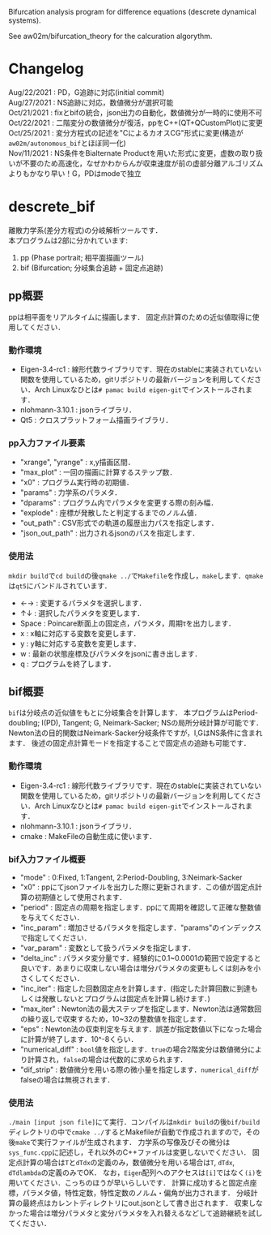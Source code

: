 Bifurcation analysis program for difference equations (descrete dynamical systems).

See aw02m/bifurcation_theory for the calcuration algorythm.

# Changelog
Aug/22/2021 : PD，G追跡に対応(initial commit)  
Aug/27/2021 : NS追跡に対応，数値微分が選択可能  
Oct/21/2021 : fixとbifの統合，json出力の自動化，数値微分が一時的に使用不可  
Oct/22/2021 : 二階変分の数値微分が復活，ppをC++(QT+QCustomPlot)に変更  
Oct/25/2021 : 変分方程式の記述を"CによるカオスCG"形式に変更(構造が`aw02m/autonomous_bif`とほぼ同一化)  
Nov/11/2021 : NS条件をBialternate Productを用いた形式に変更，虚数の取り扱いが不要のため高速化，なぜかわからんが収束速度が前の虚部分離アルゴリズムよりもかなり早い！G，PDはmodeで独立

# descrete_bif
離散力学系(差分方程式)の分岐解析ツールです．  
本プログラムは2部に分かれています:

1. pp (Phase portrait; 相平面描画ツール)
2. bif (Bifurcation; 分岐集合追跡 + 固定点追跡)

## pp概要
ppは相平面をリアルタイムに描画します．
固定点計算のための近似値取得に使用してください．  

### 動作環境
* Eigen-3.4-rc1 : 線形代数ライブラリです．現在のstableに実装されていない関数を使用しているため，gitリポジトリの最新バージョンを利用してください．Arch Linuxなひとは`# pamac build eigen-git`でインストールされます．
* nlohmann-3.10.1 : jsonライブラリ．
* Qt5 : クロスプラットフォーム描画ライブラリ．

### pp入力ファイル要素
* "xrange", "yrange" : x,y描画区間．
* "max_plot" : 一回の描画に計算するステップ数．
* "x0" : プログラム実行時の初期値．
* "params" : 力学系のパラメタ．
* "dparams" : プログラム内でパラメタを変更する際の刻み幅．
* "explode" : 座標が発散したと判定するまでのノルム値．
* "out_path" : CSV形式での軌道の履歴出力パスを指定します．
* "json_out_path" : 出力されるjsonのパスを指定します．

### 使用法
`mkdir build`で`cd build`の後`qmake ../`で`Makefile`を作成し，`make`します．`qmake`は`qt5`にバンドルされています．
* ←→ : 変更するパラメタを選択します．
* ↑↓ : 選択したパラメタを変更します．
* Space : Poincare断面上の固定点，パラメタ，周期τを出力します．
* x : x軸に対応する変数を変更します．
* y : y軸に対応する変数を変更します．
* w : 最新の状態座標及びパラメタをjsonに書き出します．
* q : プログラムを終了します．

## bif概要
`bif`は分岐点の近似値をもとに分岐集合を計算します．
本プログラムはPeriod-doubling; I(PD), Tangent; G, Neimark-Sacker; NSの局所分岐計算が可能です．
Newton法の目的関数はNeimark-Sacker分岐条件ですが，I,GはNS条件に含まれます．
後述の固定点計算モードを指定することで固定点の追跡も可能です．

### 動作環境
* Eigen-3.4-rc1 : 線形代数ライブラリです．現在のstableに実装されていない関数を使用しているため，gitリポジトリの最新バージョンを利用してください．Arch Linuxなひとは`# pamac build eigen-git`でインストールされます．
* nlohmann-3.10.1 : jsonライブラリ．
* cmake : MakeFileの自動生成に使います．

### bif入力ファイル概要
* "mode" : 0:Fixed, 1:Tangent, 2:Period-Doubling, 3:Neimark-Sacker  
* "x0" : ppにてjsonファイルを出力した際に更新されます．この値が固定点計算の初期値として使用されます．
* "period" : 固定点の周期を指定します．ppにて周期を確認して正確な整数値を与えてください．
* "inc_param" : 増加させるパラメタを指定します．"params"のインデックスで指定してください．
* "var_param" : 変数として扱うパラメタを指定します．
* "delta_inc" : パラメタ変分量です．経験的に0.1~0.0001の範囲で設定すると良いです．あまりに収束しない場合は増分パラメタの変更もしくは刻みを小さくしてください．
* "inc_iter" : 指定した回数固定点を計算します．(指定した計算回数に到達もしくは発散しないとプログラムは固定点を計算し続けます．)
* "max_iter" : Newton法の最大ステップを指定します．Newton法は通常数回の繰り返しで収束するため，10~32の整数値を指定します．
* "eps" : Newton法の収束判定を与えます．誤差が指定数値以下になった場合に計算が終了します．10^-8くらい．
* "numerical_diff" : `bool`値を指定します．`true`の場合2階変分は数値微分により計算され，`false`の場合は代数的に求められます．
* "dif_strip" : 数値微分を用いる際の微小量を指定します．`numerical_diff`がfalseの場合は無視されます．

### 使用法
`./main [input json file]`にて実行．コンパイルは`mkdir build`の後`bif/build`ディレクトリの中で`cmake ../`するとMakefileが自動で作成されますので，その後`make`で実行ファイルが生成されます．
力学系の写像及びその微分は`sys_func.cpp`に記述し，それ以外のC++ファイルは変更しないでください．
固定点計算の場合は`T`と`dTdx`の定義のみ，数値微分を用いる場合は`T`, `dTdx`, `dTdlambda`の定義のみでOK．
なお，`Eigen`配列へのアクセスは`[i]`ではなく`(i)`を用いてください．こっちのほうが早いらしいです．
計算に成功すると固定点座標，パラメタ値，特性定数，特性定数のノルム・偏角が出力されます．
分岐計算の最終点はカレントディレクトリにout.jsonとして書き出されます．
収束しなかった場合は増分パラメタと変分パラメタを入れ替えるなどして追跡継続を試してください．
